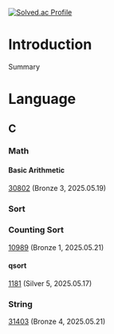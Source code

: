 [![Solved.ac Profile](http://mazassumnida.wtf/api/generate_badge?boj=j30n9hn)](https://solved.ac/j30n9hn)
# Introduction
Summary

# Language
## C
### Math
#### Basic Arithmetic
[30802](./CLASS/CLASS2/30802/main.c) (Bronze 3, 2025.05.19)
### Sort
### Counting Sort
[10989](./CLASS/CLASS2/10989/main.c) (Bronze 1, 2025.05.21)
#### qsort
[1181](./CLASS/CLASS2/1181/main.c) (Silver 5, 2025.05.17)
### String
[31403](./CLASS/CLASS1/31403/main.c) (Bronze 4, 2025.05.21)